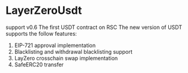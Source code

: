 # LayerZeroUsdt
support v0.6
The first USDT contract on RSC
The new version of USDT supports the follow features:

1. EIP-721 approval implementation
2. Blacklisting and withdrawal blacklisting support
3. LayZero crosschain swap implementation
4. SafeERC20 transfer

